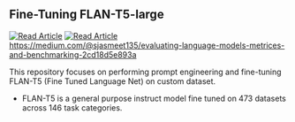 ## Fine-Tuning FLAN-T5-large
[![Read Article](https://img.shields.io/badge/Read-Fine--tuning-blue)](https://medium.com/@sjasmeet135/unleashing-the-power-of-language-models-fine-tuning-and-beyond-b3fbf36e0cdc)
[![Read Article](https://img.shields.io/badge/Read-LLM--Evaluation-blue)]()https://medium.com/@sjasmeet135/evaluating-language-models-metrices-and-benchmarking-2cd18d5e893a

This repository focuses on performing prompt engineering and fine-tuning FLAN-T5 (Fine Tuned Language Net) on custom dataset.
* FLAN-T5 is a general purpose instruct model fine tuned on 473 datasets across 146 task categories.

